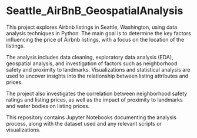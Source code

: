 # Seattle_AirBnB_GeospatialAnalysis
This project explores Airbnb listings in Seattle, Washington, using data analysis techniques in Python. The main goal is to determine the key factors influencing the price of Airbnb listings, with a focus on the location of the listings.

The analysis includes data cleaning, exploratory data analysis (EDA), geospatial analysis, and investigation of factors such as neighborhood safety and proximity to landmarks. Visualizations and statistical analysis are used to uncover insights into the relationship between listing attributes and prices.

The project also investigates the correlation between neighborhood safety ratings and listing prices, as well as the impact of proximity to landmarks and water bodies on listing prices.

This repository contains Jupyter Notebooks documenting the analysis process, along with the dataset used and any relevant scripts or visualizations.
